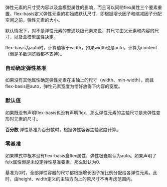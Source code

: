 弹性元素的尺寸受内容以及盒模型属性的影响，而且可以同哟flex属性三个要素重置。flex-basis定义弹性元素的初始或默认尺寸，即根据增长因子和缩减因子分配空间之前，弹性元素的大小。

默认情况下，对不是弹性元素的普通块级元素来说，其尺寸由父元素和内容的尺寸，以及盒模型属性决定。

flex-basis为auto时，计算值等于width，如果width也是auto，计算为content（但是多数浏览器都不支持）。

### 自动确定弹性基准

如果没有其他属性确定弹性元素在主轴上的尺寸（width、min-width），而且flex-basis是auto，弹性元素宽度为恰好放得下内容的宽度。

### 默认值

如果既没有声明flex-basis也没有声明flex，那么弹性元素的主轴尺寸是未弹性变形时元素的尺寸。

**百分数**
弹性基准为百分数时，根据弹性容器主轴宽度计算。

### 零基准

如果样式中根本没有flex-basis盒flex属性，弹性极蠢默认为auto。如果声明了felx属性但是未设定弹性基准要素，那么默认为0.

基准为0时，全部弹性容器的尺寸都根据增长因子按比例分配给各弹性元素。此时，由height、width定义的主轴方向上的原尺寸不再考虑范围内。
